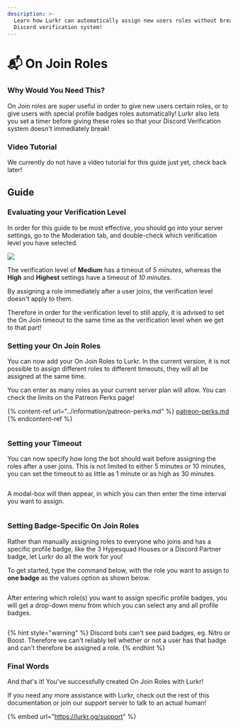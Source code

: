 ```yaml
---
description: >-
  Learn how Lurkr can automatically assign new users roles without breaking the
  Discord verification system!
---
```


# 📬 On Join Roles

### Why Would You Need This?

On Join roles are super useful in order to give new users certain roles, or to give users with special profile badges roles automatically! Lurkr also lets you set a timer before giving these roles so that your Discord Verification system doesn't immediately break!

### Video Tutorial

We currently do not have a video tutorial for this guide just yet, check back later!

## Guide

### Evaluating your Verification Level

In order for this guide to be most effective, you should go into your server settings, go to the Moderation tab, and double-check which verification level you have selected.

![](https://i.imgur.com/dZ9o0ae.png)

The verification level of **Medium** has a timeout of _5 minutes_, whereas the **High** and **Highest** settings have a timeout of _10 minutes_.

By assigning a role immediately after a user joins, the verification level doesn't apply to them.

Therefore in order for the verification level to still apply, it is advised to set the On Join timeout to the same time as the verification level when we get to that part!

### Setting your On Join Roles

You can now add your On Join Roles to Lurkr. In the current version, it is not possible to assign different roles to different timeouts, they will all be assigned at the same time.

You can enter as many roles as your current server plan will allow. You can check the limits on the Patreon Perks page!

{% content-ref url="../information/patreon-perks.md" %}
[patreon-perks.md](../information/patreon-perks.md)
{% endcontent-ref %}

<figure><img src="https://i.imgur.com/ri6nUsZ.png" alt=""><figcaption></figcaption></figure>

### Setting your Timeout

You can now specify how long the bot should wait before assigning the roles after a user joins. This is not limited to either 5 minutes or 10 minutes, you can set the timeout to as little as 1 minute or as high as 30 minutes.

<figure><img src="https://i.imgur.com/i3SsTZi.png" alt=""><figcaption></figcaption></figure>

A modal-box will then appear, in which you can then enter the time interval you want to assign.

<figure><img src="https://i.imgur.com/fgIdB09.png" alt=""><figcaption></figcaption></figure>

### Setting Badge-Specific On Join Roles

Rather than manually assigning roles to everyone who joins and has a specific profile badge, like the 3 Hypesquad Houses or a Discord Partner badge, let Lurkr do all the work for you!

To get started, type the command below, with the role you want to assign to **one badge** as the values option as shown below.

<figure><img src="https://i.imgur.com/pi6155A.png" alt=""><figcaption></figcaption></figure>

After entering which role(s) you want to assign specific profile badges, you will get a drop-down menu from which you can select any and all profile badges.

<figure><img src="https://i.imgur.com/h8aoUBY.png" alt=""><figcaption></figcaption></figure>

{% hint style="warning" %}
Discord bots can't see paid badges, eg. Nitro or Boost. Therefore we can't reliably tell whether or not a user has that badge and can't therefore be assigned a role.
{% endhint %}

### Final Words

And that's it! You've successfully created On Join Roles with Lurkr!

If you need any more assistance with Lurkr, check out the rest of this documentation or join our support server to talk to an actual human!

{% embed url="https://lurkr.gg/support" %}
